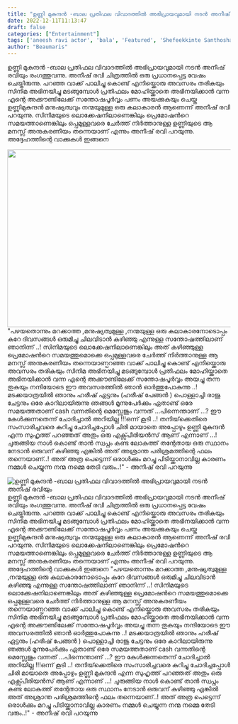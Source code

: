 ```yaml
---
title: "ഉണ്ണി മുകുന്ദൻ -ബാല പ്രതിഫല വിവാദത്തിൽ അഭിപ്രായവുമായി നടൻ അനീഷ് രവിയും"
date: 2022-12-11T11:13:47
draft: false
categories: ["Entertainment"]
tags: ['aneesh ravi actor', 'bala', 'Featured', 'Shefeekkinte Santhosham', 'unni mukundan']
author: "Beaumaris"
---
```


ഉണ്ണി മുകുന്ദൻ -ബാല പ്രതിഫല വിവാദത്തിൽ അഭിപ്രായവുമായി നടൻ അനീഷ് രവിയും രംഗത്തുവന്നു. അനീഷ് രവി ചിത്രത്തിൽ ഒരു പ്രധാനപ്പെട്ട വേഷം ചെയ്തിരുന്നു. പറഞ്ഞ വാക്ക് പാലിച്ചു കൊണ്ട് എനിയ്ക്കൊരു അവസരം തരികയും സിനിമ അഭിനയിച്ചു മടങ്ങുമ്പോൾ പ്രതിഫലം മോഹിയ്ക്കാതെ അഭിനയിക്കാൻ വന്ന എന്റെ അക്കൗണ്ടിലേക്ക് സന്തോഷപൂർവ്വം പണം അയക്കുകയും ചെയ്ത ഉണ്ണിമുകുന്ദൻ മനുഷ്യത്വവും നന്മയുമുള്ള ഒരു കലാകാരൻ ആണെന്ന് അനീഷ് രവി പറയുന്നു. സിനിമയുടെ ലൊക്കേഷനിലാണെങ്കിലും പ്രെമോഷൻറെ സമയത്താണെങ്കിലും ഒപ്പമുള്ളവരെ ചേർത്ത് നിർത്താനുള്ള ഉണ്ണിയുടെ ആ മനസ്സ് അനുകരണീയം തന്നെയാണ് എന്നും അനീഷ് രവി പറയുന്നു. അദ്ദേഹത്തിന്റെ വാക്കുകൾ ഇങ്ങനെ

<img class="size-full wp-image-366215 aligncenter" src="https://cdn.boolokam.com/articles/2022/12/gwggg.webp" alt="" width="710" height="400" />"പഴയതൊന്നും മറക്കാത്ത ,മനുഷ്യത്വമുള്ള ,നന്മയുള്ള ഒരു കലാകാരനോടൊപ്പം കുറേ ദിവസങ്ങൾ ഒരുമിച്ചു ചിലവിടാൻ കഴിഞ്ഞു എന്നുള്ള സന്തോഷത്തിലാണ് ഞാനിന്ന് ..! സിനിമയുടെ ലൊക്കേഷനിലാണെങ്കിലും അത് കഴിഞ്ഞുള്ള പ്രെമോഷൻറെ സമയത്തുമൊക്കെ ഒപ്പമുള്ളവരെ ചേർത്ത് നിർത്താനുള്ള ആ മനസ്സ് അനുകരണീയം തന്നെയാണ്പറഞ്ഞ വാക്ക് പാലിച്ചു കൊണ്ട് എനിയ്ക്കൊരു അവസരം തരികയും സിനിമ അഭിനയിച്ചു മടങ്ങുമ്പോൾ പ്രതിഫലം മോഹിയ്ക്കാതെ അഭിനയിക്കാൻ വന്ന എന്റെ അക്കൗണ്ടിലേക്ക് സന്തോഷപൂർവ്വം അയച്ചു തന്ന തുകയും നന്ദിയോടെ ഈ അവസരത്തിൽ ഞാൻ ഓർത്തുപോകുന്നു ..! മടക്കയാത്രയിൽ ഞാനും ഹരീഷ് ഏട്ടനും (ഹരീഷ് പേങ്ങൻ ) പൊള്ളാച്ചി രാജു ചേട്ടനും ഒരേ കാറിലായിരുന്നു ഞങ്ങൾ മൂന്നുപേർക്കും ഏതാണ്ട് ഒരേ സമയത്തതാണ് cash വന്നതിന്റെ മെസ്സേജും വന്നത് ...പിന്നെന്താണ് ...? ഈ കേൾക്കുന്നതെന്ന്‌ ചോദിച്ചാൽ അറിയില്ല !!!ഒന്ന് കൂടി ..! തനിയ്‌ക്കെതിരെ സംസാരിച്ചവരെ കുറിച്ചു ചോദിച്ചപ്പോൾ ചിരി മായാതെ അപ്പോഴും ഉണ്ണി മുകുന്ദൻ എന്ന സുഹൃത്ത് പറഞ്ഞത് അതും ഒരു എക്സ്പീരിയൻസ് ആണ് എന്നാണ് ...! ചുരുങ്ങിയ നാൾ കൊണ്ട് താൻ സ്വപ്നം കണ്ട ലോകത്ത് തന്റേതായ ഒരു സ്ഥാനം നേടാൻ ഒരുവന് കഴിഞ്ഞു എങ്കിൽ അത് അശ്രാന്ത പരിശ്രമത്തിന്റെ ഫലം തന്നെയാണ്..! അത് അത്ര പെട്ടെന്ന് ഒരാൾക്കും മറച്ചു പിടിയ്ക്കാനാവില്ല കാരണം നമ്മൾ ചെയ്യുന്ന നന്മ നമ്മെ തേടി വരും..!" - അനീഷ് രവി പറയുന്നു


![ഉണ്ണി മുകുന്ദൻ -ബാല പ്രതിഫല വിവാദത്തിൽ അഭിപ്രായവുമായി നടൻ അനീഷ് രവിയും](https://cdn.boolokam.com/articles/2022/12/gwggg.webp)ഉണ്ണി മുകുന്ദൻ -ബാല പ്രതിഫല വിവാദത്തിൽ അഭിപ്രായവുമായി നടൻ അനീഷ് രവിയും രംഗത്തുവന്നു. അനീഷ് രവി ചിത്രത്തിൽ ഒരു പ്രധാനപ്പെട്ട വേഷം ചെയ്തിരുന്നു. പറഞ്ഞ വാക്ക് പാലിച്ചു കൊണ്ട് എനിയ്ക്കൊരു അവസരം തരികയും സിനിമ അഭിനയിച്ചു മടങ്ങുമ്പോൾ പ്രതിഫലം മോഹിയ്ക്കാതെ അഭിനയിക്കാൻ വന്ന എന്റെ അക്കൗണ്ടിലേക്ക് സന്തോഷപൂർവ്വം പണം അയക്കുകയും ചെയ്ത ഉണ്ണിമുകുന്ദൻ മനുഷ്യത്വവും നന്മയുമുള്ള ഒരു കലാകാരൻ ആണെന്ന് അനീഷ് രവി പറയുന്നു. സിനിമയുടെ ലൊക്കേഷനിലാണെങ്കിലും പ്രെമോഷൻറെ സമയത്താണെങ്കിലും ഒപ്പമുള്ളവരെ ചേർത്ത് നിർത്താനുള്ള ഉണ്ണിയുടെ ആ മനസ്സ് അനുകരണീയം തന്നെയാണ് എന്നും അനീഷ് രവി പറയുന്നു. അദ്ദേഹത്തിന്റെ വാക്കുകൾ ഇങ്ങനെ "പഴയതൊന്നും മറക്കാത്ത ,മനുഷ്യത്വമുള്ള ,നന്മയുള്ള ഒരു കലാകാരനോടൊപ്പം കുറേ ദിവസങ്ങൾ ഒരുമിച്ചു ചിലവിടാൻ കഴിഞ്ഞു എന്നുള്ള സന്തോഷത്തിലാണ് ഞാനിന്ന് ..! സിനിമയുടെ ലൊക്കേഷനിലാണെങ്കിലും അത് കഴിഞ്ഞുള്ള പ്രെമോഷൻറെ സമയത്തുമൊക്കെ ഒപ്പമുള്ളവരെ ചേർത്ത് നിർത്താനുള്ള ആ മനസ്സ് അനുകരണീയം തന്നെയാണ്പറഞ്ഞ വാക്ക് പാലിച്ചു കൊണ്ട് എനിയ്ക്കൊരു അവസരം തരികയും സിനിമ അഭിനയിച്ചു മടങ്ങുമ്പോൾ പ്രതിഫലം മോഹിയ്ക്കാതെ അഭിനയിക്കാൻ വന്ന എന്റെ അക്കൗണ്ടിലേക്ക് സന്തോഷപൂർവ്വം അയച്ചു തന്ന തുകയും നന്ദിയോടെ ഈ അവസരത്തിൽ ഞാൻ ഓർത്തുപോകുന്നു ..! മടക്കയാത്രയിൽ ഞാനും ഹരീഷ് ഏട്ടനും (ഹരീഷ് പേങ്ങൻ ) പൊള്ളാച്ചി രാജു ചേട്ടനും ഒരേ കാറിലായിരുന്നു ഞങ്ങൾ മൂന്നുപേർക്കും ഏതാണ്ട് ഒരേ സമയത്തതാണ് cash വന്നതിന്റെ മെസ്സേജും വന്നത് ...പിന്നെന്താണ് ...? ഈ കേൾക്കുന്നതെന്ന്‌ ചോദിച്ചാൽ അറിയില്ല !!!ഒന്ന് കൂടി ..! തനിയ്‌ക്കെതിരെ സംസാരിച്ചവരെ കുറിച്ചു ചോദിച്ചപ്പോൾ ചിരി മായാതെ അപ്പോഴും ഉണ്ണി മുകുന്ദൻ എന്ന സുഹൃത്ത് പറഞ്ഞത് അതും ഒരു എക്സ്പീരിയൻസ് ആണ് എന്നാണ് ...! ചുരുങ്ങിയ നാൾ കൊണ്ട് താൻ സ്വപ്നം കണ്ട ലോകത്ത് തന്റേതായ ഒരു സ്ഥാനം നേടാൻ ഒരുവന് കഴിഞ്ഞു എങ്കിൽ അത് അശ്രാന്ത പരിശ്രമത്തിന്റെ ഫലം തന്നെയാണ്..! അത് അത്ര പെട്ടെന്ന് ഒരാൾക്കും മറച്ചു പിടിയ്ക്കാനാവില്ല കാരണം നമ്മൾ ചെയ്യുന്ന നന്മ നമ്മെ തേടി വരും..!" - അനീഷ് രവി പറയുന്നു
